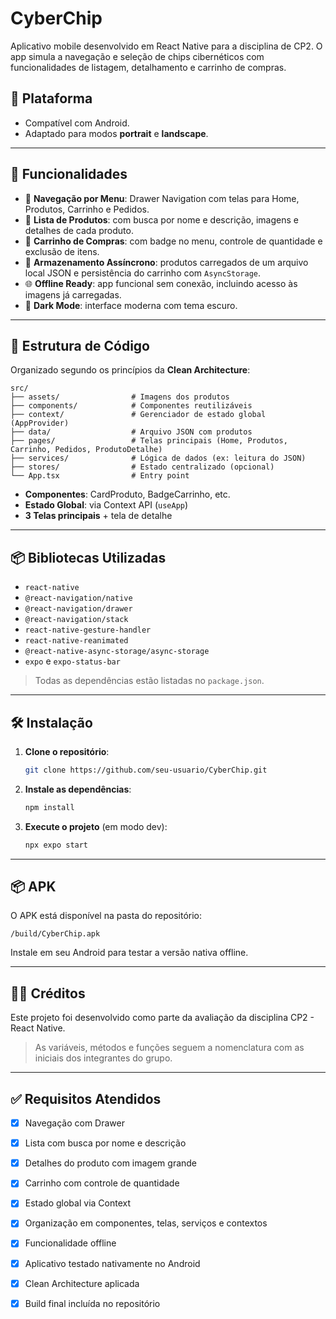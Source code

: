 # CyberChip

Aplicativo mobile desenvolvido em React Native para a disciplina de CP2. O app simula a navegação e seleção de chips cibernéticos com funcionalidades de listagem, detalhamento e carrinho de compras.

## 📱 Plataforma

- Compatível com Android.
- Adaptado para modos **portrait** e **landscape**.

---

## 🚀 Funcionalidades

- 📂 **Navegação por Menu**: Drawer Navigation com telas para Home, Produtos, Carrinho e Pedidos.
- 📃 **Lista de Produtos**: com busca por nome e descrição, imagens e detalhes de cada produto.
- 🛒 **Carrinho de Compras**: com badge no menu, controle de quantidade e exclusão de itens.
- 💾 **Armazenamento Assíncrono**: produtos carregados de um arquivo local JSON e persistência do carrinho com `AsyncStorage`.
- 🌐 **Offline Ready**: app funcional sem conexão, incluindo acesso às imagens já carregadas.
- 🎨 **Dark Mode**: interface moderna com tema escuro.

---

## 🧠 Estrutura de Código

Organizado segundo os princípios da **Clean Architecture**:

```
src/
├── assets/                # Imagens dos produtos
├── components/            # Componentes reutilizáveis
├── context/               # Gerenciador de estado global (AppProvider)
├── data/                  # Arquivo JSON com produtos
├── pages/                 # Telas principais (Home, Produtos, Carrinho, Pedidos, ProdutoDetalhe)
├── services/              # Lógica de dados (ex: leitura do JSON)
├── stores/                # Estado centralizado (opcional)
└── App.tsx                # Entry point
```

- **Componentes**: CardProduto, BadgeCarrinho, etc.
- **Estado Global**: via Context API (`useApp`)
- **3 Telas principais** + tela de detalhe

---

## 📦 Bibliotecas Utilizadas

- `react-native`
- `@react-navigation/native`
- `@react-navigation/drawer`
- `@react-navigation/stack`
- `react-native-gesture-handler`
- `react-native-reanimated`
- `@react-native-async-storage/async-storage`
- `expo` e `expo-status-bar`

> Todas as dependências estão listadas no `package.json`.

---

## 🛠️ Instalação

1. **Clone o repositório**:
   ```bash
   git clone https://github.com/seu-usuario/CyberChip.git
   ```

2. **Instale as dependências**:
   ```bash
   npm install
   ```

3. **Execute o projeto** (em modo dev):
   ```bash
   npx expo start
   ```

---

## 📦 APK

O APK está disponível na pasta do repositório:
```
/build/CyberChip.apk
```

Instale em seu Android para testar a versão nativa offline.

---

## 👨‍💻 Créditos

Este projeto foi desenvolvido como parte da avaliação da disciplina CP2 - React Native.

> As variáveis, métodos e funções seguem a nomenclatura com as iniciais dos integrantes do grupo.

---

## ✅ Requisitos Atendidos

- [x] Navegação com Drawer
- [x] Lista com busca por nome e descrição
- [x] Detalhes do produto com imagem grande
- [x] Carrinho com controle de quantidade
- [x] Estado global via Context
- [x] Organização em componentes, telas, serviços e contextos
- [x] Funcionalidade offline
- [x] Aplicativo testado nativamente no Android
- [x] Clean Architecture aplicada
- [x] Build final incluída no repositório


